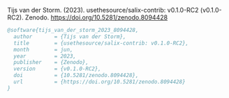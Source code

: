Tijs van der Storm. (2023). usethesource/salix-contrib: v0.1.0-RC2 (v0.1.0-RC2). Zenodo. https://doi.org/10.5281/zenodo.8094428

```bibtex
@software{tijs_van_der_storm_2023_8094428,
  author       = {Tijs van der Storm},
  title        = {usethesource/salix-contrib: v0.1.0-RC2},
  month        = jun,
  year         = 2023,
  publisher    = {Zenodo},
  version      = {v0.1.0-RC2},
  doi          = {10.5281/zenodo.8094428},
  url          = {https://doi.org/10.5281/zenodo.8094428}
}
```
